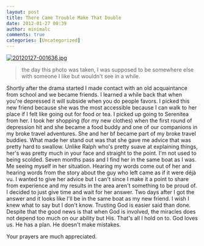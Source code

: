 ```yaml
---
layout: post
title: There Came Trouble Make That Double
date: 2012-01-27 00:39
author: minimalc
comments: true
categories: [Uncategorized]
---
```

<a href="http://minimalchanges.com/blog/wp-content/uploads/2012/01/20120127-001636.jpg"><img src="http://minimalchanges.com/blog/wp-content/uploads/2012/01/20120127-001636.jpg" alt="20120127-001636.jpg" class="alignnone size-full" /></a>


<blockquote>the day this photo was taken, I was supposed to be somewhere else with someone I like but wouldn't see in a while. </blockquote>


Shortly after the drama started I made contact with an old acquaintance from school and we became friends. I learned a while back that when you're depressed it will subside when you do people favors. I picked this new friend because she was the most accessible because I can walk to her place if I felt like going out for food or tea. I picked up going to Serenitea from her. I took her shopping (for my new clothes) when the first round of depression hit and she became a food buddy and one of our companions in my broke travel adventures. She and her bf became part of my broke travel buddies. What made her stand out was that she gave me advice that was pretty hard to swallow. Unlike Ralph who's pretty suave at explaining things, her's was pretty much in your face and straight to the point. I'm not used to being scolded. Seven months pass and I find her in the same boat as I was. Me seeing myself in her situation. Hearing my words come out of her and hearing words from the story about the guy who left came as if it were déjà vu. I wanted to give her advice but I can't since I make it a point to share from experience and my results in the area aren't something to be proud of. I decided to just give time and wait for her answer. Two days after I got the answer and it looks like I'll be in the same boat as my new friend. I wish I knew what to say but I don't know. Trusting God is easier said than done. Despite that the good news is that when God is involved, the miracles does not depend too much on our ability but His. That's all I hold on to. God loves us. He has a plan. He doesn't make mistakes. 

Your prayers are much appreciated.
